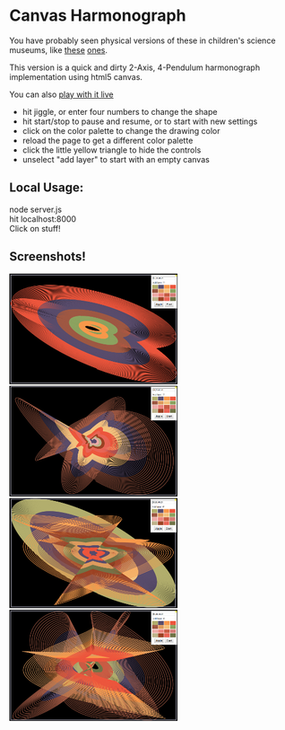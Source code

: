 # Canvas Harmonograph

You have probably seen physical versions of these in children's science museums,
like [these](http://www.discoverymuseums.org/hands-exhibits/science-discovery-museum "Science Discovery Museum") [ones](http://www.exploratorium.edu/ "Exploratorium"). 

This version is a quick and dirty 2-Axis, 4-Pendulum harmonograph 
implementation using html5 canvas. 

You can also [play with it live](http://demo.thekearns.org)
* hit jiggle, or enter four numbers to change the shape
* hit start/stop to pause and resume, or to start with new settings
* click on the color palette to change the drawing color
* reload the page to get a different color palette
* click the little yellow triangle to hide the controls
* unselect "add layer" to start with an empty canvas


## Local Usage:

  node server.js  
  hit localhost:8000  
  Click on stuff!  

## Screenshots!

![Screenshot 1](img/hg_1_thumb.png "Screenshot 1")
![Screenshot 2](img/hg_2_thumb.png "Screenshot 2")
![Screenshot 3](img/hg_3_thumb.png "Screenshot 3")
![Screenshot 3](img/hg_4_thumb.png "Screenshot 4")

